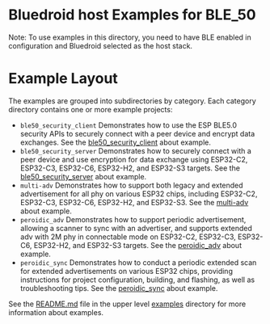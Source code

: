 # Bluedroid host Examples for BLE_50

Note: To use examples in this directory, you need to have BLE enabled in configuration and Bluedroid selected as the host stack.

# Example Layout

The examples are grouped into subdirectories by category. Each category directory contains one or more example projects:
* `ble50_security_client` Demonstrates how to use the ESP BLE5.0 security APIs to securely connect with a peer device and encrypt data exchanges. See the [ble50_security_client](./ble50_security_client/README.md) about example.
* `ble50_security_server` Demonstrates how to securely connect with a peer device and use encryption for data exchange using ESP32-C2, ESP32-C3, ESP32-C6, ESP32-H2, and ESP32-S3 targets. See the [ble50_security_server](./ble50_security_server/README.md) about example.
* `multi-adv` Demonstrates how to support both legacy and extended advertisement for all phy on various ESP32 chips, including ESP32-C2, ESP32-C3, ESP32-C6, ESP32-H2, and ESP32-S3. See the [multi-adv](./multi-adv/README.md) about example.
* `peroidic_adv` Demonstrates how to support periodic advertisement, allowing a scanner to sync with an advertiser, and supports extended adv with 2M phy in connectable mode on ESP32-C2, ESP32-C3, ESP32-C6, ESP32-H2, and ESP32-S3 targets. See the [peroidic_adv](./peroidic_adv/README.md) about example.
* `peroidic_sync` Demonstrates how to conduct a periodic extended scan for extended advertisements on various ESP32 chips, providing instructions for project configuration, building, and flashing, as well as troubleshooting tips. See the [peroidic_sync](./peroidic_sync/README.md) about example.

See the [README.md](../README.md) file in the upper level [examples](../) directory for more information about examples.